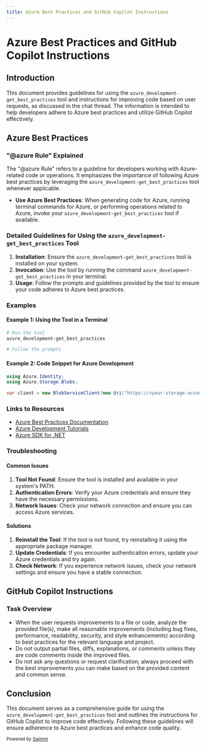 ```yaml
---
title: Azure Best Practices and GitHub Copilot Instructions
---
```

# Azure Best Practices and GitHub Copilot Instructions

## Introduction

This document provides guidelines for using the `azure_development-get_best_practices` tool and instructions for improving code based on user requests, as discussed in the chat thread. The information is intended to help developers adhere to Azure best practices and utilize GitHub Copilot effectively.

## Azure Best Practices

### "@azure Rule" Explained

The "@azure Rule" refers to a guideline for developers working with Azure-related code or operations. It emphasizes the importance of following Azure best practices by leveraging the `azure_development-get_best_practices` tool whenever applicable.

- **Use Azure Best Practices**: When generating code for Azure, running terminal commands for Azure, or performing operations related to Azure, invoke your `azure_development-get_best_practices` tool if available.

### Detailed Guidelines for Using the `azure_development-get_best_practices` Tool

1. **Installation**: Ensure the `azure_development-get_best_practices` tool is installed on your system.
2. **Invocation**: Use the tool by running the command `azure_development-get_best_practices` in your terminal.
3. **Usage**: Follow the prompts and guidelines provided by the tool to ensure your code adheres to Azure best practices.

### Examples

#### Example 1: Using the Tool in a Terminal

```sh
# Run the tool
azure_development-get_best_practices

# Follow the prompts
```

#### Example 2: Code Snippet for Azure Development

```csharp
using Azure.Identity;
using Azure.Storage.Blobs;

var client = new BlobServiceClient(new Uri("https://<your-storage-account>.blob.core.windows.net"), new DefaultAzureCredential());
```

### Links to Resources

- [Azure Best Practices Documentation](https://docs.microsoft.com/en-us/azure/architecture/best-practices/)
- [Azure Development Tutorials](https://docs.microsoft.com/en-us/learn/azure/)
- [Azure SDK for .NET](https://github.com/Azure/azure-sdk-for-net)

### Troubleshooting

#### Common Issues

1. **Tool Not Found**: Ensure the tool is installed and available in your system's PATH.
2. **Authentication Errors**: Verify your Azure credentials and ensure they have the necessary permissions.
3. **Network Issues**: Check your network connection and ensure you can access Azure services.

#### Solutions

1. **Reinstall the Tool**: If the tool is not found, try reinstalling it using the appropriate package manager.
2. **Update Credentials**: If you encounter authentication errors, update your Azure credentials and try again.
3. **Check Network**: If you experience network issues, check your network settings and ensure you have a stable connection.

## GitHub Copilot Instructions

### Task Overview

- When the user requests improvements to a file or code, analyze the provided file(s), make all reasonable improvements (including bug fixes, performance, readability, security, and style enhancements) according to best practices for the relevant language and project.
- Do not output partial files, diffs, explanations, or comments unless they are code comments inside the improved files.
- Do not ask any questions or request clarification; always proceed with the best improvements you can make based on the provided content and common sense.

## Conclusion

This document serves as a comprehensive guide for using the `azure_development-get_best_practices` tool and outlines the instructions for GitHub Copilot to improve code effectively. Following these guidelines will ensure adherence to Azure best practices and enhance code quality.

<SwmMeta version="3.0.0"><sup>Powered by [Swimm](https://app.swimm.io/)</sup></SwmMeta>
